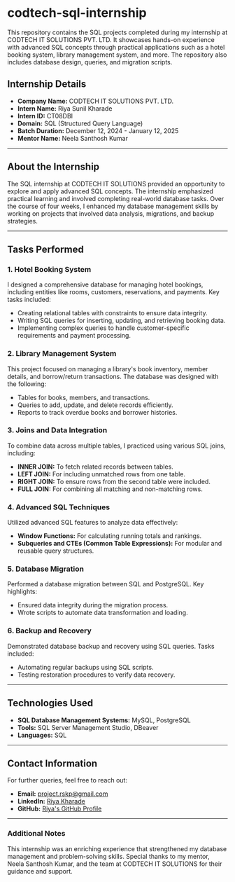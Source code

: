 # codtech-sql-internship
This repository contains the SQL projects completed during my internship at CODTECH IT SOLUTIONS PVT. LTD. It showcases hands-on experience with advanced SQL concepts through practical applications such as a hotel booking system, library management system, and more. The repository also includes database design, queries, and migration scripts.


## Internship Details
- **Company Name:** CODTECH IT SOLUTIONS PVT. LTD.
- **Intern Name:** Riya Sunil Kharade
- **Intern ID:** CT08DBI
- **Domain:** SQL (Structured Query Language)
- **Batch Duration:** December 12, 2024 - January 12, 2025
- **Mentor Name:** Neela Santhosh Kumar

---

## About the Internship
The SQL internship at CODTECH IT SOLUTIONS provided an opportunity to explore and apply advanced SQL concepts. The internship emphasized practical learning and involved completing real-world database tasks. Over the course of four weeks, I enhanced my database management skills by working on projects that involved data analysis, migrations, and backup strategies.

---

## Tasks Performed
### 1. **Hotel Booking System**
I designed a comprehensive database for managing hotel bookings, including entities like rooms, customers, reservations, and payments. Key tasks included:
- Creating relational tables with constraints to ensure data integrity.
- Writing SQL queries for inserting, updating, and retrieving booking data.
- Implementing complex queries to handle customer-specific requirements and payment processing.

### 2. **Library Management System**
This project focused on managing a library's book inventory, member details, and borrow/return transactions. The database was designed with the following:
- Tables for books, members, and transactions.
- Queries to add, update, and delete records efficiently.
- Reports to track overdue books and borrower histories.

### 3. **Joins and Data Integration**
To combine data across multiple tables, I practiced using various SQL joins, including:
- **INNER JOIN:** To fetch related records between tables.
- **LEFT JOIN:** For including unmatched rows from one table.
- **RIGHT JOIN:** To ensure rows from the second table were included.
- **FULL JOIN:** For combining all matching and non-matching rows.

### 4. **Advanced SQL Techniques**
Utilized advanced SQL features to analyze data effectively:
- **Window Functions:** For calculating running totals and rankings.
- **Subqueries and CTEs (Common Table Expressions):** For modular and reusable query structures.

### 5. **Database Migration**
Performed a database migration between SQL and PostgreSQL. Key highlights:
- Ensured data integrity during the migration process.
- Wrote scripts to automate data transformation and loading.

### 6. **Backup and Recovery**
Demonstrated database backup and recovery using SQL queries. Tasks included:
- Automating regular backups using SQL scripts.
- Testing restoration procedures to verify data recovery.

---

## Technologies Used
- **SQL Database Management Systems:** MySQL, PostgreSQL
- **Tools:** SQL Server Management Studio, DBeaver
- **Languages:** SQL

---

## Contact Information
For further queries, feel free to reach out:
- **Email:** project.rskp@gmail.com
- **LinkedIn:** [Riya Kharade](https://www.linkedin.com/in/riya-kharade)
- **GitHub:** [Riya's GitHub Profile](https://github.com/RiyaKharade)

---

### Additional Notes
This internship was an enriching experience that strengthened my database management and problem-solving skills. Special thanks to my mentor, Neela Santhosh Kumar, and the team at CODTECH IT SOLUTIONS for their guidance and support.
